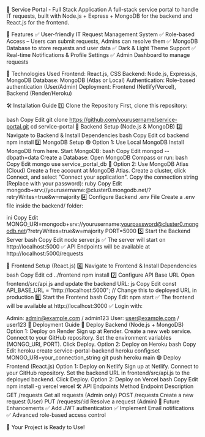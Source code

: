 🚀 Service Portal - Full Stack Application
A full-stack service portal to handle IT requests, built with Node.js + Express + MongoDB for the backend and React.js for the frontend.

📌 Features
✅ User-friendly IT Request Management System
✅ Role-based Access – Users can submit requests, Admins can resolve them
✅ MongoDB Database to store requests and user data
✅ Dark & Light Theme Support
✅ Real-time Notifications & Profile Settings
✅ Admin Dashboard to manage requests

📌 Technologies Used
Frontend: React.js, CSS
Backend: Node.js, Express.js, MongoDB
Database: MongoDB (Atlas or Local)
Authentication: Role-based authentication (User/Admin)
Deployment: Frontend (Netlify/Vercel), Backend (Render/Heroku)

🛠️ Installation Guide
1️⃣ Clone the Repository
First, clone this repository:

bash
Copy
Edit
git clone https://github.com/yourusername/service-portal.git
cd service-portal
🚀 Backend Setup (Node.js & MongoDB)
2️⃣ Navigate to Backend & Install Dependencies
bash
Copy
Edit
cd backend
npm install
3️⃣ MongoDB Setup
🟢 Option 1: Use Local MongoDB
Install MongoDB from here.
Start MongoDB:
bash
Copy
Edit
mongod --dbpath=data
Create a Database:
Open MongoDB Compass or run:
bash
Copy
Edit
mongo
use service_portal_db
🔵 Option 2: Use MongoDB Atlas (Cloud)
Create a free account at MongoDB Atlas.
Create a cluster, click Connect, and select "Connect your application".
Copy the connection string (Replace <password> with your password):
ruby
Copy
Edit
mongodb+srv://yourusername:<password>@cluster0.mongodb.net/?retryWrites=true&w=majority
4️⃣ Configure Backend .env File
Create a .env file inside the backend/ folder:

ini
Copy
Edit
MONGO_URI=mongodb+srv://yourusername:yourpassword@cluster0.mongodb.net/?retryWrites=true&w=majority
PORT=5000
5️⃣ Start the Backend Server
bash
Copy
Edit
node server.js
✅ The server will start on http://localhost:5000
✅ API Endpoints will be available at http://localhost:5000/requests

🎨 Frontend Setup (React.js)
6️⃣ Navigate to Frontend & Install Dependencies
bash
Copy
Edit
cd ../frontend
npm install
7️⃣ Configure API Base URL
Open frontend/src/api.js and update the backend URL:
js
Copy
Edit
const API_BASE_URL = "http://localhost:5000";  // Change this to deployed URL in production
8️⃣ Start the Frontend
bash
Copy
Edit
npm start
✅ The frontend will be available at http://localhost:3000
✅ Login with:

Admin: admin@example.com / admin123
User: user@example.com / user123
📌 Deployment Guide
🔵 Deploy Backend (Node.js + MongoDB)
Option 1: Deploy on Render
Sign up at Render.
Create a new web service.
Connect to your GitHub repository.
Set the environment variables (MONGO_URI, PORT).
Click Deploy.
Option 2: Deploy on Heroku
bash
Copy
Edit
heroku create service-portal-backend
heroku config:set MONGO_URI=your_connection_string
git push heroku main
🟢 Deploy Frontend (React.js)
Option 1: Deploy on Netlify
Sign up at Netlify.
Connect to your GitHub repository.
Set the backend URL in frontend/src/api.js to the deployed backend.
Click Deploy.
Option 2: Deploy on Vercel
bash
Copy
Edit
npm install -g vercel
vercel
🛠 API Endpoints
Method	Endpoint	Description
GET	/requests	Get all requests (Admin only)
POST	/requests	Create a new request (User)
PUT	/requests/:id	Resolve a request (Admin)
🎯 Future Enhancements
✅ Add JWT authentication
✅ Implement Email notifications
✅ Advanced role-based access control

🚀 Your Project is Ready to Use!
